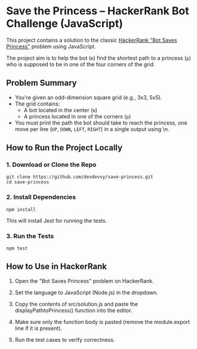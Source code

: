 # Save the Princess – HackerRank Bot Challenge (JavaScript)

This project contains a solution to the classic [HackerRank "Bot Saves Princess"](https://www.hackerrank.com/challenges/saveprincess) problem using JavaScript.

The project aim is to help the bot (`m`) find the shortest path to a princess (`p`) who is supposed to be in one of the four corners of the grid.

## Problem Summary

- You're given an odd-dimension square grid (e.g., 3x3, 5x5).
- The grid contains:
  - A bot located in the center (`m`)
  - A princess located in one of the corners (`p`)
- You must print the path the bot should take to reach the princess, one move per line (`UP`, `DOWN`, `LEFT`, `RIGHT`) in a single output using \n.

## How to Run the Project Locally

### 1. Download or Clone the Repo

```
git clone https://github.com/devdevvy/save-princess.git
cd save-princess
```

### 2. Install Dependencies

```
npm install
```

This will install Jest for running the tests.

### 3. Run the Tests

```
npm test
```

## How to Use in HackerRank

1. Open the "Bot Saves Princess" problem on HackerRank.

2. Set the language to JavaScript (Node.js) in the dropdown.

3. Copy the contents of src/solution.js and paste the displayPathtoPrincess() function into the editor.

4. Make sure only the function body is pasted (remove the module.export line if it is present).

5. Run the test cases to verify correctness.
